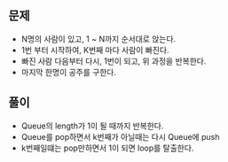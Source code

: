 ## 문제
- N명의 사람이 있고, 1 ~ N까지 순서대로 앉는다.
- 1번 부터 시작하여, K번째 마다 사람이 빠진다.
- 빠진 사람 다음부터 다시, 1번이 되고, 위 과정을 반복한다.
- 마지막 한명이 공주를 구한다.

## 풀이
- Queue의 length가 1이 될 때까지 반복한다.
- Queue를 pop하면서 k번째가 아닐때는 다시 Queue에 push
- k번째일떄는 pop만하면서 1이 되면 loop를 탈출한다.